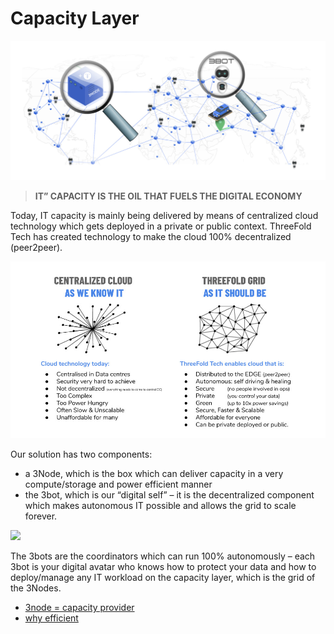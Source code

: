 


# Capacity Layer

![](img/network.jpg)

> **IT” CAPACITY IS THE OIL THAT FUELS THE DIGITAL ECONOMY**

Today, IT capacity is mainly being delivered by means of centralized cloud technology which gets deployed in a private or public context. ThreeFold Tech has created technology to make the cloud 100% decentralized (peer2peer). 

![alt_text](img/centralized_decentralized.jpg)
 
 Our solution has two components: 
 
 - a 3Node, which is the box which can deliver capacity in a very compute/storage and power efficient manner
 - the 3bot, which is our “digital self” – it is the decentralized component which makes autonomous IT possible and allows the grid to scale forever.

![](img/many_to_many.jpg)

The 3bots are the coordinators which can run 100% autonomously – each 3bot is your digital avatar who knows how to protect your data and how to deploy/manage any IT workload on the capacity layer, which is the grid of the 3Nodes.

- [3node = capacity provider](part1_the_3node)
- [why efficient](part8_why_so_efficient)